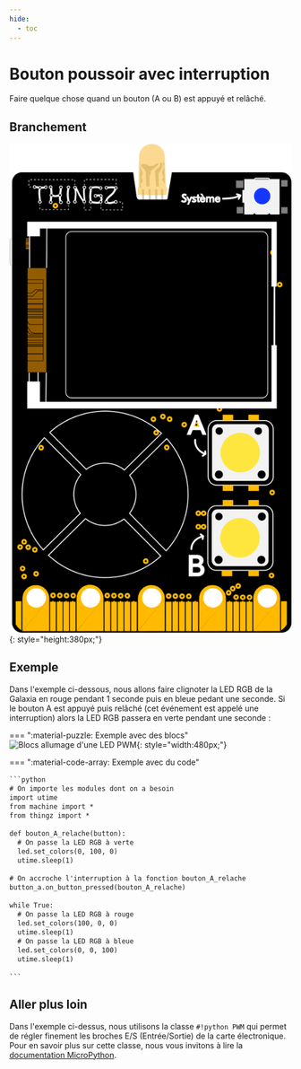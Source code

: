 ```yaml
---
hide:
  - toc
---
```


# Bouton poussoir avec interruption
Faire quelque chose quand un bouton (A ou B) est appuyé et relâché. 

## Branchement
![Carte Galaxia](../../img/galaxia_board.svg){: style="height:380px;"}

## Exemple

Dans l'exemple ci-dessous, nous allons faire clignoter la LED RGB de la Galaxia en rouge pendant 1 seconde puis en bleue pedant une seconde. Si le bouton A est appuyé puis relâché (cet événement est appelé une interruption) alors la LED RGB passera en verte pendant une seconde :

=== ":material-puzzle: Exemple avec des blocs"
    ![Blocs allumage d'une LED PWM](led_pwm.png){: style="width:480px;"}

=== ":material-code-array: Exemple avec du code"

    ```python
    # On importe les modules dont on a besoin
    import utime
    from machine import *
    from thingz import *

    def bouton_A_relache(button):
      # On passe la LED RGB à verte
      led.set_colors(0, 100, 0)
      utime.sleep(1)

    # On accroche l'interruption à la fonction bouton_A_relache
    button_a.on_button_pressed(bouton_A_relache)

    while True:
      # On passe la LED RGB à rouge
      led.set_colors(100, 0, 0)
      utime.sleep(1)
      # On passe la LED RGB à bleue
      led.set_colors(0, 0, 100)
      utime.sleep(1)

    ```

## Aller plus loin
Dans l'exemple ci-dessus, nous utilisons la classe `#!python PWM` qui permet de régler finement les broches E/S (Entrée/Sortie) de la carte électronique. Pour en savoir plus sur cette classe, nous vous invitons à lire la [documentation MicroPython](https://www.micropython.fr/reference/05.micropython/machine/classe_PWM/).